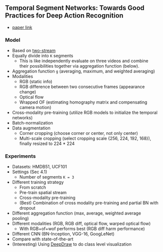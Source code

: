 ## Temporal Segment Networks: Towards Good Practices for Deep Action Recognition
* [paper link](https://arxiv.org/pdf/1608.00859v1.pdf)

### Model
* Based on [two-stream](https://arxiv.org/abs/1406.2199)
* Equally divide into `K` segments
    * This is like independently evaluate on three videos and combine their possibilities together via aggregation function (below).
* Aggregation function `g` (averaging, maximum, and weighted averaging)
* Modalities
    * RGB (static info)
    * RGB difference between two consecutive frames (appearance change)
    * Optical flow
    * Wrapped OF (estimating homography matrix and compensating camera motion)
* Cross-modality pre-training (utilize RGB models to initialize the temporal networks)
* Batch-normalization
* Data augmentation
    * Corner cropping (choose corner or center, not only center)
    * Multi-scale cropping (select cropping scale {256, 224, 192, 168}), finally resized to 224 * 224

### Experiments
* Datasets: HMDB51, UCF101
* Settings (Sec 4.1)
    * Number of segments `K = 3`
* Different training strategy
    * From scratch
    * Pre-train spatial stream
    * Cross-modality pre-training
    * (Best) Combination of cross modality pre-training and partial BN with dropout
* Different aggregation function (max, average, weighted average pooling)
* Different modalities (RGB, RGB diff, optical flow, warped optical flow)
    * With RGB+of+wof performs best (RGB diff harm performance)
* Different CNN (BN-Inception, VGG-16, GoogLeNet)
* Compare with state-of-the-art
* (Interesting) Using [DeepDraw](https://github.com/auduno/deepdraw) to do class level visualization